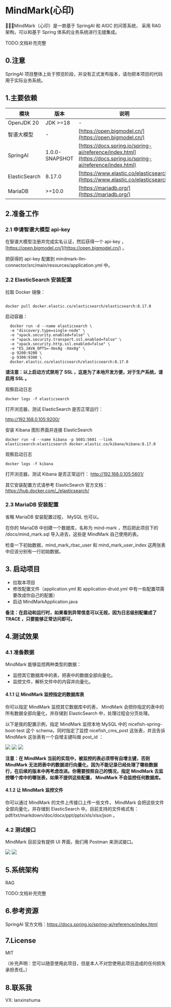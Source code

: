 # MindMark(心印)

🚀🚀🚀MindMark（心印）是一款基于 SpringAI 和 AIGC 的问答系统， 采用 RAG 架构，可以和基于 Spring 体系的业务系统进行无缝集成。

TODO:文档补充完整

## 0.注意

SpringAI 项目整体上处于预览阶段，并没有正式发布版本，请勿把本项目的代码用于实际业务系统。

## 1.主要依赖

| 模块 | 版本 | 说明 |
| --- | --- | --- |
| OpenJDK 20 | JDK >=18 | - |
| 智谱大模型 | - | [https://open.bigmodel.cn/](https://open.bigmodel.cn/) |
| SpringAI | 1.0.0-SNAPSHOT | [https://docs.spring.io/spring-ai/reference/index.html](https://docs.spring.io/spring-ai/reference/index.html) |
| ElasticSearch | 8.17.0 | [https://www.elastic.co/elasticsearch](https://www.elastic.co/elasticsearch) |
| MariaDB | >=10.0 | [https://mariadb.org/](https://mariadb.org/) |

## 2.准备工作

### 2.1 申请智谱大模型 api-key

在智谱大模型注册并完成实名认证，然后获得一个 api-key ，[https://open.bigmodel.cn/](https://open.bigmodel.cn/) 。

把获得的 api-key 配置到 mindmark-llm-connector/src/main/resources/application.yml 中。

### 2.2 ElasticSearch 安装配置

拉取 Docker 镜像：

```

docker pull docker.elastic.co/elasticsearch/elasticsearch:8.17.0

```

启动容器：

```
  docker run -d --name elasticsearch \
  -e "discovery.type=single-node" \
  -e "xpack.security.enabled=false" \
  -e "xpack.security.transport.ssl.enabled=false" \
  -e "xpack.security.http.ssl.enabled=false" \
  -e "ES_JAVA_OPTS=-Xms8g -Xmx8g" \
  -p 9200:9200 \
  -p 9300:9300 \
  docker.elastic.co/elasticsearch/elasticsearch:8.17.0
```

**请注意：以上启动方式禁用了 SSL ，这是为了本地开发方便，对于生产系统，请启用 SSL 。**

观察启动日志

```
docker logs -f elasticsearch
```

打开浏览器，测试 ElasticSearch 是否正常运行：

http://192.168.0.105:9200/

安装 Kibana 图形界面并连接 ElasticSearch

```
docker run -d --name kibana -p 5601:5601 --link elasticsearch:elasticsearch docker.elastic.co/kibana/kibana:8.17.0
```

观察启动日志

```
docker logs -f kibana
```

打开浏览器，测试 Kibana 是否正常运行： http://192.168.0.105:5601/

其它安装配置方式请参考 ElasticSearch 官方文档： https://hub.docker.com/_/elasticsearch/

### 2.3 MariaDB 安装配置

省略 MariaDB 安装配置过程， MySQL 也可以。

在你的 MariaDB 中创建一个数据库，名称为 mind-mark ，然后把此项目下的 /docs/mind_mark.sql 导入进去，这些是 MindMark 自己使用的表。

检查一下初始数据，mind_mark_rbac_user 和 mind_mark_user_index 这两张表中应该分别有一行初始数据。

## 3. 启动项目

- 拉取本项目
- 修改配置文件（application.yml 和 application-druid.yml 中有一些配置项需要改成你自己的配置）
- 启动 MindMarkApplication.java

**备注：在启动和运行时，如果看到异常信息可以无视，因为日志级别配置成了 TRACE ，只要能够正常访问即可。**

## 4.测试效果

### 4.1 准备数据

MindMark 能够监控两种类型的数据：

- 监控其它数据库中的表，把表中的数据全部向量化。
- 监控文件，解析文件中的内容并向量化。

#### 4.1.1 让 MindMark 监控指定的数据库表

你可以指定 MindMark 监控其它数据库中的表， MindMark 会把你指定的表中的所有数据全部向量化，并存储到 ElasticSearch 中，处理过程会分页处理。

以下是我的配置示例，指定 MindMark 监控本地 MySQL 中的 nicefish-spring-boot-test 这个 schema，同时指定了监控 nicefish_cms_post 这张表，并且告诉 MindMark 这张表有一个自增主键叫做 post_id ：

<img src="./docs/imgs/db-1.png"/>

<img src="./docs/imgs/db-2.png"/>

<img src="./docs/imgs/db-3.png"/>

**注意：在 MindMark 当前的实现中，被监控的表必须带有自增主键，否则 MindMark 无法把表中的数据进行向量化，因为不能记录已经处理了哪些数据行，在后续的版本中再考虑改进。你需要按照自己的情况，指定 MindMark 去监控哪个库中的哪张表，如果不提供这些配置， MindMark 不会监控任何数据库。**

#### 4.1.2 让 MindMark 监控文件

你可以通过 MindMark 的文件上传接口上传一些文件， MindMark 会把这些文件全部向量化，并存储到 ElasticSearch 中。目前支持的文件格式有：pdf/txt/markdown/doc/docx/ppt/pptx/xls/xlsx/json 。

### 4.2 测试接口

MindMark 目前没有提供 UI 界面，我们用 Postman 来测试接口。

<img src="./docs/imgs/test-1.png"/>

<img src="./docs/imgs/test-2.png"/>

## 5.系统架构

RAG

TODO:文档补充完整

## 6.参考资源

SpringAI 官方文档：https://docs.spring.io/spring-ai/reference/index.html

## 7.License

MIT

（补充声明：您可以随意使用此项目，但是本人不对您使用此项目造成的任何损失承担责任。）

## 8.联系我

VX: lanxinshuma
